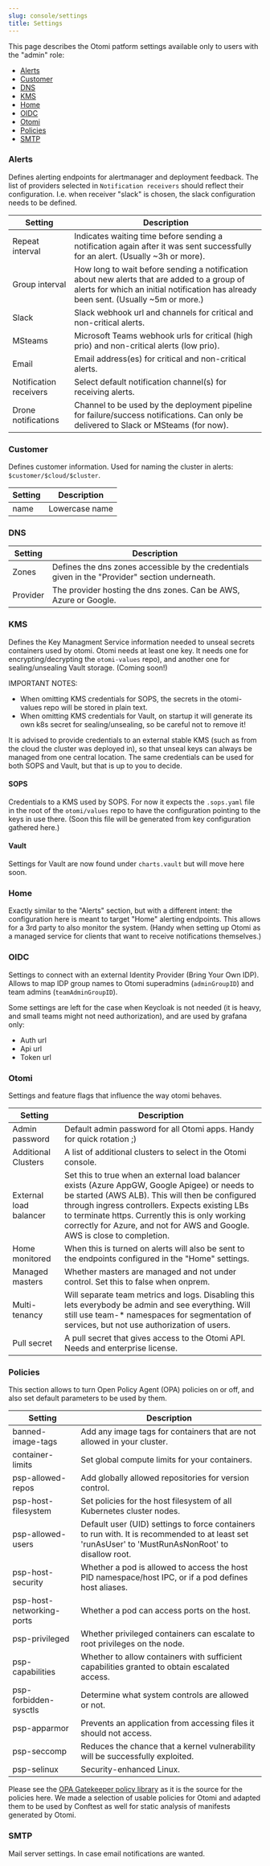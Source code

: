 ```yaml
---
slug: console/settings
title: Settings
---
```


This page describes the Otomi patform settings available only to users with the "admin" role:

- [Alerts](#alerts)
- [Customer](#customer)
- [DNS](#dns)
- [KMS](#kms)
- [Home](#home)
- [OIDC](#oidc)
- [Otomi](#otomi)
- [Policies](#policies)
- [SMTP](#smtp)

### Alerts

Defines alerting endpoints for alertmanager and deployment feedback. The list of providers selected in `Notification receivers` should reflect their configuration. I.e. when receiver "slack" is chosen, the slack configuration needs to be defined.

| Setting | Description |
| --- | --- |
| Repeat interval | Indicates waiting time before sending a notification again after it was sent successfully for an alert. (Usually ~3h or more). |
| Group interval | How long to wait before sending a notification about new alerts that are added to a group of alerts for which an initial notification has already been sent. (Usually ~5m or more.) |
| Slack | Slack webhook url and channels for critical and non-critical alerts. |
| MSteams | Microsoft Teams webhook urls for critical (high prio) and non-critical alerts (low prio). |
| Email | Email address(es) for critical and non-critical alerts. |
| Notification receivers | Select default notification channel(s) for receiving alerts. |
| Drone notifications | Channel to be used by the deployment pipeline for failure/success notifications. Can only be delivered to Slack or MSteams (for now). |

### Customer

Defines customer information. Used for naming the cluster in alerts: `$customer/$cloud/$cluster`.

| Setting | Description    |
| ------- | -------------- |
| name    | Lowercase name |

### DNS

| Setting  | Description                                                                                     |
| -------- | ----------------------------------------------------------------------------------------------- |
| Zones    | Defines the dns zones accessible by the credentials given in the "Provider" section underneath. |
| Provider | The provider hosting the dns zones. Can be AWS, Azure or Google.                                |

### KMS

Defines the Key Managment Service information needed to unseal secrets containers used by otomi. Otomi needs at least one key. It needs one for encrypting/decrypting the `otomi-values` repo), and another one for sealing/unsealing Vault storage. (Coming soon!)

IMPORTANT NOTES:

- When omitting KMS credentials for SOPS, the secrets in the otomi-values repo will be stored in plain text.
- When omitting KMS credentials for Vault, on startup it will generate its own k8s secret for sealing/unsealing, so be careful not to remove it!

It is advised to provide credentials to an external stable KMS (such as from the cloud the cluster was deployed in), so that unseal keys can always be managed from one central location. The same credentials can be used for both SOPS and Vault, but that is up to you to decide.

#### SOPS

Credentials to a KMS used by SOPS. For now it expects the `.sops.yaml` file in the root of the `otomi/values` repo to have the configuration pointing to the keys in use there. (Soon this file will be generated from key configuration gathered here.)

#### Vault

Settings for Vault are now found under `charts.vault` but will move here soon.

### Home

Exactly similar to the "Alerts" section, but with a different intent: the configuration here is meant to target "Home" alerting endpoints. This allows for a 3rd party to also monitor the system. (Handy when setting up Otomi as a managed service for clients that want to receive notifications themselves.)

### OIDC

Settings to connect with an external Identity Provider (Bring Your Own IDP). Allows to map IDP group names to Otomi superadmins (`adminGroupID`) and team admins (`teamAdminGroupID`).

Some settings are left for the case when Keycloak is not needed (it is heavy, and small teams might not need authorization), and are used by grafana only:

- Auth url
- Api url
- Token url

### Otomi

Settings and feature flags that influence the way otomi behaves.

| Setting | Description |
| --- | --- |
| Admin password | Default admin password for all Otomi apps. Handy for quick rotation ;) |
| Additional Clusters | A list of additional clusters to select in the Otomi console. |
| External load balancer | Set this to true when an external load balancer exists (Azure AppGW, Google Apigee) or needs to be started (AWS ALB). This will then be configured through ingress controllers. Expects existing LBs to terminate https. Currently this is only working correctly for Azure, and not for AWS and Google. AWS is close to completion. |
| Home monitored | When this is turned on alerts will also be sent to the endpoints configured in the "Home" settings. |
| Managed masters | Whether masters are managed and not under control. Set this to false when onprem. |
| Multi-tenancy | Will separate team metrics and logs. Disabling this lets everybody be admin and see everything. Will still use team-\* namespaces for segmentation of services, but not use authorization of users. |
| Pull secret | A pull secret that gives access to the Otomi API. Needs and enterprise license. |

### Policies

This section allows to turn Open Policy Agent (OPA) policies on or off, and also set default parameters to be used by them.

| Setting | Description |
| --- | --- |
| banned-image-tags | Add any image tags for containers that are not allowed in your cluster. |
| container-limits | Set global compute limits for your containers. |
| psp-allowed-repos | Add globally allowed repositories for version control. |
| psp-host-filesystem | Set policies for the host filesystem of all Kubernetes cluster nodes. |
| psp-allowed-users | Default user (UID) settings to force containers to run with. It is recommended to at least set 'runAsUser' to 'MustRunAsNonRoot' to disallow root. |
| psp-host-security | Whether a pod is allowed to access the host PID namespace/host IPC, or if a pod defines host aliases. |
| psp-host-networking-ports | Whether a pod can access ports on the host. |
| psp-privileged | Whether privileged containers can escalate to root privileges on the node. |
| psp-capabilities | Whether to allow containers with sufficient capabilities granted to obtain escalated access. |
| psp-forbidden-sysctls | Determine what system controls are allowed or not. |
| psp-apparmor | Prevents an application from accessing files it should not access. |
| psp-seccomp | Reduces the chance that a kernel vulnerability will be successfully exploited. |
| psp-selinux | Security-enhanced Linux. |

Please see the [OPA Gatekeeper policy library](https://github.com/open-policy-agent/gatekeeper-library) as it is the source for the policies here. We made a selection of usable policies for Otomi and adapted them to be used by Conftest as well for static analysis of manifests generated by Otomi.

### SMTP

Mail server settings. In case email notifications are wanted.
